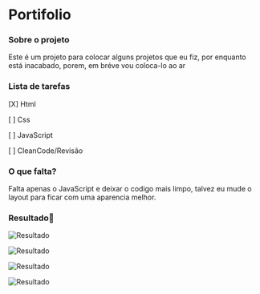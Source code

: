 # Portifolio
### **Sobre o projeto**

Este é um projeto para colocar alguns projetos que eu fiz, por enquanto está inacabado, porem, em bréve vou coloca-lo ao ar

### **Lista de tarefas**

[X] Html

[ ] Css

[ ] JavaScript

[ ] CleanCode/Revisão

### **O que falta?**

Falta apenas o JavaScript e deixar o codigo mais limpo, talvez eu mude o layout para ficar com uma aparencia melhor.

### **Resultado**:clap:
![Resultado](https://user-images.githubusercontent.com/80369075/114096147-b7226b00-9894-11eb-84d0-184ef39135c1.png)

![Resultado](https://user-images.githubusercontent.com/80369075/114096238-d7eac080-9894-11eb-87e2-9ec5b4a5706b.png)

![Resultado](https://user-images.githubusercontent.com/80369075/114096474-20a27980-9895-11eb-9a9d-0d77eba7a707.png)

![Resultado](https://user-images.githubusercontent.com/80369075/114096770-8db60f00-9895-11eb-84f5-db8f33e7ee49.png)




